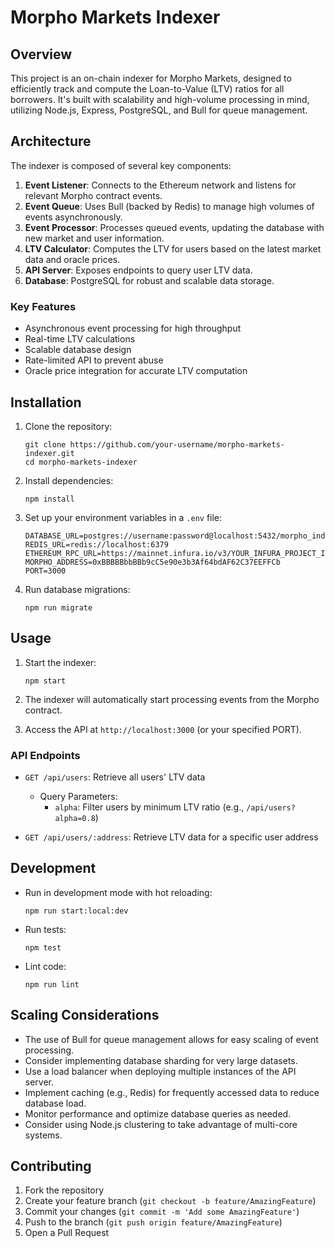 # Morpho Markets Indexer

## Overview

This project is an on-chain indexer for Morpho Markets, designed to efficiently track and compute the Loan-to-Value (LTV) ratios for all borrowers. It's built with scalability and high-volume processing in mind, utilizing Node.js, Express, PostgreSQL, and Bull for queue management.

## Architecture

The indexer is composed of several key components:

1. **Event Listener**: Connects to the Ethereum network and listens for relevant Morpho contract events.
2. **Event Queue**: Uses Bull (backed by Redis) to manage high volumes of events asynchronously.
3. **Event Processor**: Processes queued events, updating the database with new market and user information.
4. **LTV Calculator**: Computes the LTV for users based on the latest market data and oracle prices.
5. **API Server**: Exposes endpoints to query user LTV data.
6. **Database**: PostgreSQL for robust and scalable data storage.

### Key Features

- Asynchronous event processing for high throughput
- Real-time LTV calculations
- Scalable database design
- Rate-limited API to prevent abuse
- Oracle price integration for accurate LTV computation

## Installation

1. Clone the repository:
   ```
   git clone https://github.com/your-username/morpho-markets-indexer.git
   cd morpho-markets-indexer
   ```

2. Install dependencies:
   ```
   npm install
   ```

3. Set up your environment variables in a `.env` file:
   ```
   DATABASE_URL=postgres://username:password@localhost:5432/morpho_indexer
   REDIS_URL=redis://localhost:6379
   ETHEREUM_RPC_URL=https://mainnet.infura.io/v3/YOUR_INFURA_PROJECT_ID
   MORPHO_ADDRESS=0xBBBBBbbBBb9cC5e90e3b3Af64bdAF62C37EEFFCb
   PORT=3000
   ```

4. Run database migrations:
   ```
   npm run migrate
   ```

## Usage

1. Start the indexer:
   ```
   npm start
   ```

2. The indexer will automatically start processing events from the Morpho contract.

3. Access the API at `http://localhost:3000` (or your specified PORT).

### API Endpoints

- `GET /api/users`: Retrieve all users' LTV data
  - Query Parameters:
    - `alpha`: Filter users by minimum LTV ratio (e.g., `/api/users?alpha=0.8`)

- `GET /api/users/:address`: Retrieve LTV data for a specific user address

## Development

- Run in development mode with hot reloading:
  ```
  npm run start:local:dev
  ```

- Run tests:
  ```
  npm test
  ```

- Lint code:
  ```
  npm run lint
  ```

## Scaling Considerations

- The use of Bull for queue management allows for easy scaling of event processing.
- Consider implementing database sharding for very large datasets.
- Use a load balancer when deploying multiple instances of the API server.
- Implement caching (e.g., Redis) for frequently accessed data to reduce database load.
- Monitor performance and optimize database queries as needed.
- Consider using Node.js clustering to take advantage of multi-core systems.

## Contributing

1. Fork the repository
2. Create your feature branch (`git checkout -b feature/AmazingFeature`)
3. Commit your changes (`git commit -m 'Add some AmazingFeature'`)
4. Push to the branch (`git push origin feature/AmazingFeature`)
5. Open a Pull Request